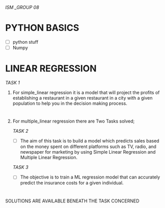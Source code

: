 *ISM _GROUP 08*

# PYTHON BASICS
  - [ ] python stuff
  - [ ] Numpy
# LINEAR REGRESSION 

   *TASK 1*
1. For simple_linear regression it is a model that will project the profits of establishing a restaurant in a given restaurant in a city with a given population to help you in the decision making process.
#
2. For multiple_linear regression there are Two Tasks solved;
   
   *TASK 2*
    - [ ] The aim of this task is to build a model which predicts sales based on the money spent on different platforms such as TV, radio, and newspaper for marketing by using  Simple Linear Regression and Multiple Linear Regression.
          
   *TASK 3*
    - [ ] The objective is to train a ML regression model that can accurately predict the insurance costs for a given individual.
#
SOLUTIONS ARE AVAILABLE BENEATH THE TASK CONCERNED
#
